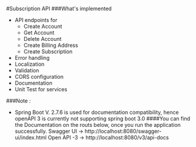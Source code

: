 #Subscription API
###What's implemented

- API endpoints for
    - Create Account
    - Get Account
    - Delete Account
    - Create Billing Address
    - Create Subscription
- Error handling
- Localization
- Validation
- CORS configuration
- Documentation
- Unit Test for services



###Note :
- Spring Boot V. 2.7.6 is used for documentation compatibility, hence openAPI 3 is currently not supporting
spring boot 3.0
####You can find the Documentation on the routs below, once you run the application successfully.
Swagger UI -> http://localhost:8080/swagger-ui/index.html
Open API -3 -> http://localhost:8080/v3/api-docs
